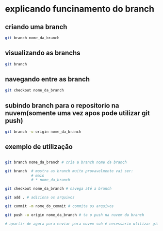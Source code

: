 # explicando funcinamento do branch

## criando uma branch

~~~~bash
git branch nome_da_branch
~~~~

## visualizando as branchs

~~~~bash
git branch
~~~~

## navegando entre as branch

~~~~bash
git checkout nome_da_branch
~~~~

## subindo branch para o repositorio na nuvem(somente uma vez apos pode utilizar git push)

~~~~bash
git branch -u origin nome_da_branch
~~~~

## exemplo de utilização

~~~~bash

git branch nome_da_branch # cria a branch nome da branch

git branch  # mostra as branch muito provavelmente vai ser:
            # main
            # * nome_da_branch

git checkout nome_da_branch # navega até a branch

git add . # adiciona os arquivos

git commit -m nome_do_commit # commita os arquivos

git push -u origin nome_da_branch # ta o push na nuvem da branch

# apartir de agora para enviar para nuvem soh é necessario utilizar git push
~~~~
